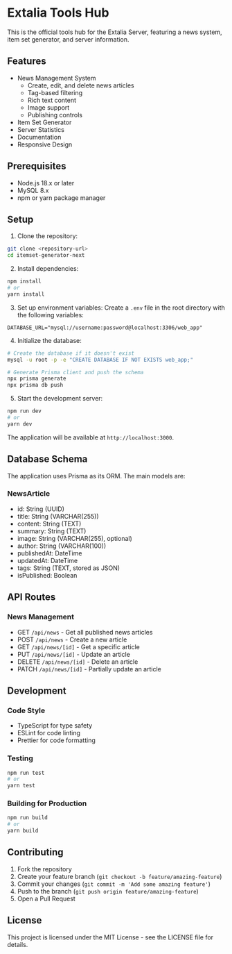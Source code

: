 # Extalia Tools Hub

This is the official tools hub for the Extalia Server, featuring a news system, item set generator, and server information.

## Features

- News Management System
  - Create, edit, and delete news articles
  - Tag-based filtering
  - Rich text content
  - Image support
  - Publishing controls
- Item Set Generator
- Server Statistics
- Documentation
- Responsive Design

## Prerequisites

- Node.js 18.x or later
- MySQL 8.x
- npm or yarn package manager

## Setup

1. Clone the repository:
```bash
git clone <repository-url>
cd itemset-generator-next
```

2. Install dependencies:
```bash
npm install
# or
yarn install
```

3. Set up environment variables:
Create a `.env` file in the root directory with the following variables:
```env
DATABASE_URL="mysql://username:password@localhost:3306/web_app"
```

4. Initialize the database:
```bash
# Create the database if it doesn't exist
mysql -u root -p -e "CREATE DATABASE IF NOT EXISTS web_app;"

# Generate Prisma client and push the schema
npx prisma generate
npx prisma db push
```

5. Start the development server:
```bash
npm run dev
# or
yarn dev
```

The application will be available at `http://localhost:3000`.

## Database Schema

The application uses Prisma as its ORM. The main models are:

### NewsArticle
- id: String (UUID)
- title: String (VARCHAR(255))
- content: String (TEXT)
- summary: String (TEXT)
- image: String (VARCHAR(255), optional)
- author: String (VARCHAR(100))
- publishedAt: DateTime
- updatedAt: DateTime
- tags: String (TEXT, stored as JSON)
- isPublished: Boolean

## API Routes

### News Management
- GET `/api/news` - Get all published news articles
- POST `/api/news` - Create a new article
- GET `/api/news/[id]` - Get a specific article
- PUT `/api/news/[id]` - Update an article
- DELETE `/api/news/[id]` - Delete an article
- PATCH `/api/news/[id]` - Partially update an article

## Development

### Code Style
- TypeScript for type safety
- ESLint for code linting
- Prettier for code formatting

### Testing
```bash
npm run test
# or
yarn test
```

### Building for Production
```bash
npm run build
# or
yarn build
```

## Contributing

1. Fork the repository
2. Create your feature branch (`git checkout -b feature/amazing-feature`)
3. Commit your changes (`git commit -m 'Add some amazing feature'`)
4. Push to the branch (`git push origin feature/amazing-feature`)
5. Open a Pull Request

## License

This project is licensed under the MIT License - see the LICENSE file for details.
